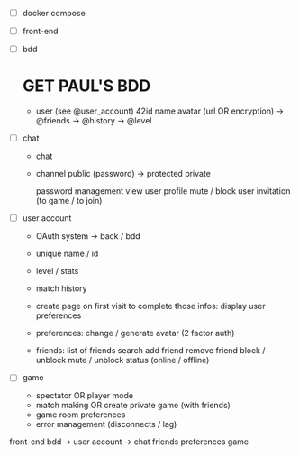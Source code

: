 - [ ] docker compose


- [ ] front-end


- [ ] bdd
	# GET PAUL'S BDD

	- user (see @user_account)
		42id
		name
		avatar (url OR encryption)
		-> @friends
		-> @history
		-> @level


- [ ] chat
	- chat
	- channel
		public
			(password) -> protected
		private

		password management
		view user profile
		mute / block user
		invitation (to game / to join)


- [ ] user account
	- OAuth system -> back / bdd
	- unique name / id
	- level / stats
	- match history
	
	- create page on first visit to complete those infos:
		display user preferences

	- preferences:
		change / generate avatar
		(2 factor auth)

	- friends:
		list of friends
		search
		add friend
		remove friend
		block / unblock
		mute / unblock
		status (online / offline)


- [ ] game
	- spectator OR player mode
	- match making OR create private game (with friends)
	- game room preferences
	- error management (disconnects / lag)



front-end
bdd -> user account -> chat
					   friends
					   preferences
					   game
